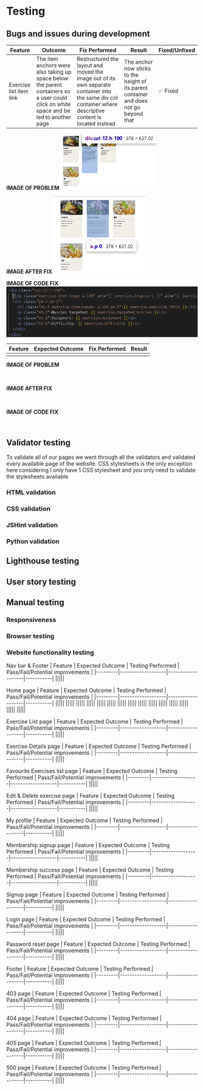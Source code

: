 # Testing

## Bugs and issues during development

| Feature | Outcome | Fix Performed | Result | Fixed/Unfixed |
|---------|-------------------|-------------------|--------|------|
|Exercise list item link| The item anchors were also taking up space below the parent containers so a user could click on white space and be led to another page |Restructured the layout and moved the image out of its own separate container into the same div col container where descriptive content is located instead|The anchor now sticks to the height of its parent container and does not go beyond that | ✅ Fixed |

**IMAGE OF PROBLEM**
![Anchor element stretching out of parent](./static/images/readme_bugs_and_issues/anchor_going_out_of_parent_element.PNG)

**IMAGE AFTER FIX**
![Anchor element fixed](./static/images/readme_bugs_and_issues/anchor_going_out_of_parent_element_fixed.PNG)

**IMAGE OF CODE FIX**
![Code for anchor element fix](./static/images/readme_bugs_and_issues/anchor_going_out_of_parent_element_code_fix.PNG)

| Feature | Expected Outcome | Fix Performed | Result |
|---------|-------------------|-------------------|--------|
|||||

**IMAGE OF PROBLEM**

![]()

**IMAGE AFTER FIX**

![]()

**IMAGE OF CODE FIX**

![]()


## Validator testing

To validate all of our pages we went through all the validators and validated every available page of the website. CSS stylesheets is the only exception here considering I only have 1 CSS stylesheet and you only need to validate the stylesheets available.

### HTML validation

### CSS validation

### JSHint validation

### Python validation


## Lighthouse testing


## User story testing


## Manual testing


### Responsiveness

### Browser testing

### Website functionality testing

Nav bar & Footer
| Feature | Expected Outcome | Testing Performed | Pass/Fail/Potential improvements |
|---------|-------------------|-------------------|-----------|
|||||

Home page
| Feature | Expected Outcome | Testing Performed | Pass/Fail/Potential improvements |
|---------|-------------------|-------------------|-----------|
|||||
|||||
|||||
|||||
|||||
|||||
|||||
|||||
|||||
|||||
|||||
|||||
|||||
|||||
|||||



Exercise List page
| Feature | Expected Outcome | Testing Performed | Pass/Fail/Potential improvements |
|---------|-------------------|-------------------|-----------|
|||||


Exercise Details page 
| Feature | Expected Outcome | Testing Performed | Pass/Fail/Potential improvements |
|---------|-------------------|-------------------|-----------|
|||||

Favourite Exercises list page
| Feature | Expected Outcome | Testing Performed | Pass/Fail/Potential improvements |
|---------|-------------------|-------------------|-----------|
|||||

Edit & Delete exercise page
| Feature | Expected Outcome | Testing Performed | Pass/Fail/Potential improvements |
|---------|-------------------|-------------------|-----------|
|||||

My profile
| Feature | Expected Outcome | Testing Performed | Pass/Fail/Potential improvements |
|---------|-------------------|-------------------|-----------|
|||||

Membership signup page
| Feature | Expected Outcome | Testing Performed | Pass/Fail/Potential improvements |
|---------|-------------------|-------------------|-----------|
|||||

Membership success page
| Feature | Expected Outcome | Testing Performed | Pass/Fail/Potential improvements |
|---------|-------------------|-------------------|-----------|
|||||

Signup page
| Feature | Expected Outcome | Testing Performed | Pass/Fail/Potential improvements |
|---------|-------------------|-------------------|-----------|
|||||

Login page
| Feature | Expected Outcome | Testing Performed | Pass/Fail/Potential improvements |
|---------|-------------------|-------------------|-----------|
|||||

Password reset page
| Feature | Expected Outcome | Testing Performed | Pass/Fail/Potential improvements |
|---------|-------------------|-------------------|-----------|
|||||

Footer
| Feature | Expected Outcome | Testing Performed | Pass/Fail/Potential improvements |
|---------|-------------------|-------------------|-----------|
|||||


403 page
| Feature | Expected Outcome | Testing Performed | Pass/Fail/Potential improvements |
|---------|-------------------|-------------------|-----------|
|||||

404 page
| Feature | Expected Outcome | Testing Performed | Pass/Fail/Potential improvements |
|---------|-------------------|-------------------|-----------|
|||||

405 page
| Feature | Expected Outcome | Testing Performed | Pass/Fail/Potential improvements |
|---------|-------------------|-------------------|-----------|
|||||

500 page
| Feature | Expected Outcome | Testing Performed | Pass/Fail/Potential improvements |
|---------|-------------------|-------------------|-----------|
|||||

